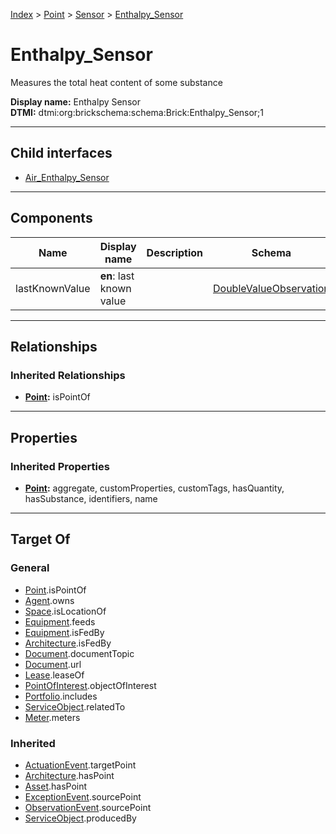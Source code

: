 [Index](../../../index.md) > [Point](../../Point.md) > [Sensor](../Sensor.md) > [Enthalpy_Sensor](#)
# Enthalpy_Sensor

Measures the total heat content of some substance


**Display name:** Enthalpy Sensor<br />
**DTMI:** dtmi:org:brickschema:schema:Brick:Enthalpy_Sensor;1

---

## Child interfaces
* [Air_Enthalpy_Sensor](Air-/Air_Enthalpy_Sensor.md)

---

## Components

|Name|Display name|Description|Schema|
|-|-|-|-|
|lastKnownValue|**en**: last known value||[DoubleValueObservation](../../../Event/Point-/ObservationEvent/DoubleValueObservation.md)|

---

## Relationships

### Inherited Relationships
* **[Point](../../Point.md):** isPointOf

---

## Properties

### Inherited Properties
* **[Point](../../Point.md):** aggregate, customProperties, customTags, hasQuantity, hasSubstance, identifiers, name

---

## Target Of
### General
* [Point](../../Point.md).isPointOf
* [Agent](../../../Agent/Agent.md).owns
* [Space](../../../Space/Space.md).isLocationOf
* [Equipment](../../../Asset/Equipment/Equipment.md).feeds
* [Equipment](../../../Asset/Equipment/Equipment.md).isFedBy
* [Architecture](../../../Space/Architecture/Architecture.md).isFedBy
* [Document](../../../Information/Document/Document.md).documentTopic
* [Document](../../../Information/Document/Document.md).url
* [Lease](../../../Event/Lease.md).leaseOf
* [PointOfInterest](../../../Information/PointOfInterest.md).objectOfInterest
* [Portfolio](../../../Collection/Portfolio.md).includes
* [ServiceObject](../../../Information/ServiceObject/ServiceObject.md).relatedTo
* [Meter](../../../Asset/Equipment/Meter/Meter.md).meters
### Inherited
* [ActuationEvent](../../../Event/Point-/ActuationEvent.md).targetPoint
* [Architecture](../../../Space/Architecture/Architecture.md).hasPoint
* [Asset](../../../Asset/Asset.md).hasPoint
* [ExceptionEvent](../../../Event/Point-/ExceptionEvent.md).sourcePoint
* [ObservationEvent](../../../Event/Point-/ObservationEvent/ObservationEvent.md).sourcePoint
* [ServiceObject](../../../Information/ServiceObject/ServiceObject.md).producedBy
